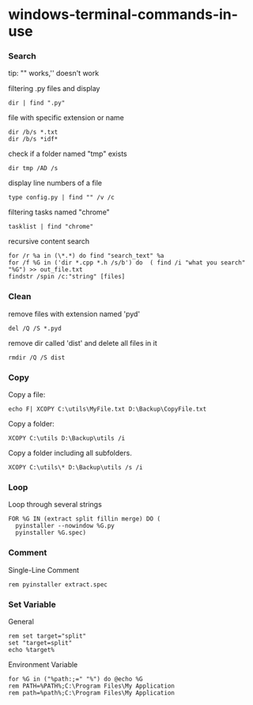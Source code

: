 # windows-terminal-commands-in-use
### Search
  tip: "" works,'' doesn't work
  
  filtering .py files and display
  
    dir | find ".py"
  
  file with specific extension or name
  
    dir /b/s *.txt
    dir /b/s *idf*
    
  check if a folder named "tmp" exists
  
    dir tmp /AD /s
    
  display line numbers of a file
  
    type config.py | find "" /v /c
  
  filtering tasks named "chrome"
  
    tasklist | find "chrome"
    
  recursive content search 
    
    for /r %a in (\*.*) do find "search_text" %a
    for /f %G in ('dir *.cpp *.h /s/b') do  ( find /i "what you search"  "%G") >> out_file.txt
    findstr /spin /c:"string" [files]
    
### Clean

  remove files with extension named 'pyd'
  
    del /Q /S *.pyd

  remove dir called 'dist' and delete all files in it
  
    rmdir /Q /S dist
    
### Copy

  Copy a file:

    echo F| XCOPY C:\utils\MyFile.txt D:\Backup\CopyFile.txt

  Copy a folder:

    XCOPY C:\utils D:\Backup\utils /i

  Copy a folder including all subfolders.

    XCOPY C:\utils\* D:\Backup\utils /s /i
    
### Loop

   Loop through several strings
   
    FOR %G IN (extract split fillin merge) DO (
      pyinstaller --nowindow %G.py
      pyinstaller %G.spec)
    
  
### Comment

   Single-Line Comment
    
    rem pyinstaller extract.spec
   
### Set Variable

   General
   
    rem set target="split"
    set "target=split"
    echo %target%
    
   Environment Variable
    
    for %G in ("%path:;=" "%") do @echo %G
    rem PATH=%PATH%;C:\Program Files\My Application
    rem path=%path%;C:\Program Files\My Application
